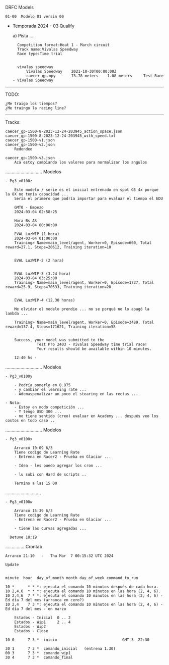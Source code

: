 DRFC Models

    01-00  Modelo 01 versin 00

- Temporada 2024 - 03 Qualify 

    a) Pista ....

        Competition format:Heat 1 - March circuit
        Track name:Vivalas Speedway
        Race type:Time trial


        vivalas speedway	
            Vivalas Speedway	2021-10-30T00:00:00Z	
            caecer_gp.npy		73.78 meters	1.08 meters		Test Race - Vivalas Speedway																			


_____________________________________
TODO:

    ¿Me traigo los tiempos?
    ¿Me traingo la racing line?



_____________________________________
Tracks:

    caecer_gp-1500-8-2023-12-24-203945_action_space.json
    caecer_gp-1500-8-2023-12-24-203945_with_speed.txt
    caecer_gp-1500-v1.json
    caecer_gp-1500-v2.json
        Redondeo

    caecer_gp-1500-v3.json
        Aca estoy cambiando los valores para normalizar los angulos
        
.............................
Modelos

    - Pg3_v0100z

        Este modelo / serie es el inicial entrenado en spot G5 4x porque la 8X no tenía capacidad ...
        Sería el primero que podría importar para evaluar el tiempo el EDU 

        GMT0 - Empezo
        2024-03-04 02:58:25

        Hora Bs AS
        2024-03-04 00:00:00

        EVAL LuzWIP (1 hora)
        2024-03-04 01:00:00
        Training> Name=main_level/agent, Worker=0, Episode=660, Total reward=27.1, Steps=20612, Training iteration=10


        EVAL LuzWIP-2 (2 hora)


        EVAL LuzWIP-3 (3.24 hora)
        2024-03-04 03:25:00
        Training> Name=main_level/agent, Worker=0, Episode=1737, Total reward=25.9, Steps=70533, Training iteration=28


        EVAL LuzWIP-4 (12.30 horas)

        Me olvidar el modelo prendio ... no se porqué no lo apagó la lambda ... 

        Training> Name=main_level/agent, Worker=0, Episode=3489, Total reward=137.4, Steps=171621, Training iteration=58


        Success, your model was submitted to the 
                  Test Pro 2403 - Vivalas Speedway time trial race! 
                  Your results should be available within 10 minutes.

        12:40 hs - 



.............................
Modelos

    - Pg3_v0100y

        - Podría ponerlo en 0.975
        - y cambiar el learning rate ...
        - Ademaspenalizar un poco el stearing en las rectas ... 

    - Nota:
        - Estoy en modo competición ... 
        - Y tengo USD 300 ...
        - no tiene sentido (creo) evaluar en Academy ... después veo los costos en todo caso ..

.............................
Modelos

    - Pg3_v0100x

        Arrancó 10:09 6/3
        Tiene codigo de Learning Rate
        - Entrena en Racer2 - Prueba en Glaciar ... 

        - Idea - les puedo agregar los cron ... 
        
        - lu subi con Hard de scripts .. 

        Termino a las 15 00
...........................,

    - Pg3_v0100w

        Arrancó 15:39 6/3
        Tiene codigo de Learning Rate
        - Entrena en Racer2 - Prueba en Glaciar ... 

        - tiene las curvas agregadas ... 

      Detuve 18:19

...............
Crontab

    Arranco 21:10   -   Thu Mar  7 00:15:32 UTC 2024

    Update  


    minute  hour  day_of_month month day_of_week command_to_run

    10 *      * * *: ejecuta el comando 10 minutos después de cada hora.
    10 2,4,6  * * *: ejecuta el comando 10 minutos en las hora (2, 4, 6).
    10 2,4,6  7 * *: ejecuta el comando 10 minutos en las hora (2, 4, 6) - Ed día 7 del mes (arranca en cero?) 
    10 2,4    7 3 *: ejecuta el comando 10 minutos en las hora (2, 4, 6) - Ed día 7 del mes - en marzo

        Estados - Inicial  0 .. 2
        Estados - Wip1     2 .. 4
        Estados - Wip2
        Estados - Close
        
    10 0      7 3 *  inicio                             GMT-3  22:30
        
    30 1      7 3 *  comando_inicial   (entrena 1.30)
    00 3      7 3 *  comando_wip1
    30 4      7 3 *  comando_final

